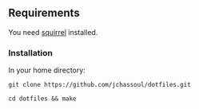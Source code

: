## Requirements
You need [squirrel](https://github.com/nonsensews/squirrel) installed.

### Installation
In your home directory:

    git clone https://github.com/jchassoul/dotfiles.git

    cd dotfiles && make
